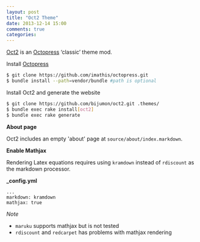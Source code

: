 ```yaml
---
layout: post
title: "Oct2 Theme"
date: 2013-12-14 15:00
comments: true
categories:
---
```

[Oct2](https://github.com/bijumon/oct2) is an [Octopress](http://octopress.org/) ‘classic’ theme mod.

Install [Octopress](http://octopress.org/)

``` sh
$ git clone https://github.com/imathis/octopress.git
$ bundle install --path=vendor/bundle #path is optional
```

Install Oct2 and generate the website

``` sh
$ git clone https://github.com/bijumon/oct2.git .themes/
$ bundle exec rake install[oct2]
$ bundle exec rake generate
```

**About page**

Oct2 includes an empty 'about' page at `source/about/index.markdown`.

**Enable Mathjax**

Rendering Latex equations requires using `kramdown` instead of `rdiscount` as the markdown processor.

**_config.yml**

```
...
markdown: kramdown
mathjax: true
```

_Note_

* `maruku` supports mathjax but is not tested
* `rdiscount` and `redcarpet` has problems with mathjax rendering
